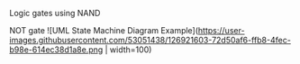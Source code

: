 
Logic gates using NAND

NOT gate
![UML State Machine Diagram Example](https://user-images.githubusercontent.com/53051438/126921603-72d50af6-ffb8-4fec-b98e-614ec38d1a8e.png | width=100)


